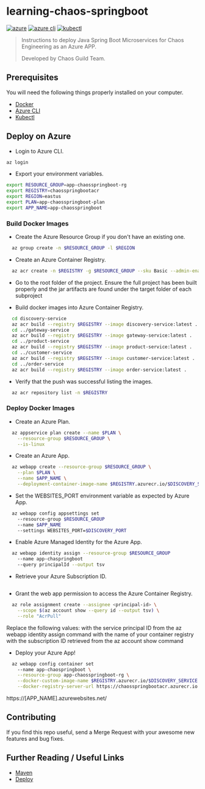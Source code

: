 # learning-chaos-springboot

[![azure](https://img.shields.io/badge/azure-yellow.svg)](https://portal.azure.com)
[![azure cli](https://img.shields.io/badge/azurecli-blue.svg)](https://docs.microsoft.com/en-us/cli/azure/install-azure-cli?view=azure-cli-latest)
[![kubectl](https://img.shields.io/badge/kubectl-red.svg)](https://kubernetes.io/docs/tasks/tools/install-kubectl/)

> Instructions to deploy Java Spring Boot Microservices for Chaos Engineering as an Azure APP.
>
> Developed by Chaos Guild Team.

## Prerequisites

You will need the following things properly installed on your computer.

- [Docker](https://www.docker.com/)
- [Azure CLI](https://docs.microsoft.com/en-us/cli/azure/install-azure-cli?view=azure-cli-latest)
- [Kubectl](https://kubernetes.io/docs/tasks/tools/install-kubectl/)

## Deploy on Azure

- Login to Azure CLI.

```bash
az login
```

- Export your environment variables.

```bash
export RESOURCE_GROUP=app-chaosspringboot-rg
export REGISTRY=chaosspringbootacr
export REGION=eastus
export PLAN=app-chaosspringboot-plan
export APP_NAME=app-chaosspringboot
```

### Build Docker Images

- Create the Azure Resource Group if you don't have an existing one.

```bash
  az group create -n $RESOURCE_GROUP -l $REGION
```

- Create an Azure Container Registry.

```bash
  az acr create -n $REGISTRY -g $RESOURCE_GROUP --sku Basic --admin-enabled true
```

- Go to the root folder of the project. Ensure the full project has been built properly and the jar artifacts are found under the target folder of each subproject

- Build docker images into Azure Container Registry.

```bash
  cd discovery-service
  az acr build --registry $REGISTRY --image discovery-service:latest .
  cd ../gateway-service
  az acr build --registry $REGISTRY --image gateway-service:latest .
  cd ../product-service
  az acr build --registry $REGISTRY --image product-service:latest .
  cd ../customer-service
  az acr build --registry $REGISTRY --image customer-service:latest .
  cd ../order-service
  az acr build --registry $REGISTRY --image order-service:latest .
```

- Verify that the push was successful listing the images.

```bash
  az acr repository list -n $REGISTRY
```

### Deploy Docker Images

- Create an Azure Plan.

```bash
  az appservice plan create --name $PLAN \
    --resource-group $RESOURCE_GROUP \
    --is-linux
```

- Create an Azure App.

```bash
  az webapp create --resource-group $RESOURCE_GROUP \
    --plan $PLAN \
    --name $APP_NAME \
    --deployment-container-image-name $REGISTRY.azurecr.io/$DISCOVERY_SERVICE:latest
```

- Set the WEBSITES_PORT environment variable as expected by Azure App.

```bash
  az webapp config appsettings set
    --resource-group $RESOURCE_GROUP
    --name $APP_NAME
    --settings WEBSITES_PORT=$DISCOVERY_PORT
```

- Enable Azure Managed Identity for the Azure App.

```bash
  az webapp identity assign --resource-group $RESOURCE_GROUP
    --name app-chaspringboot
    --query principalId --output tsv
```

- Retrieve your Azure Subscription ID.

```bash

```

- Grant the web app permission to access the Azure Container Registry.

```bash
  az role assignment create --assignee <principal-id> \
    --scope $(az account show --query id --output tsv) \
    --role "AcrPull"
```

Replace the following values:
<principal-id> with the service principal ID from the az webapp identity assign command
<registry-name> with the name of your container registry
<subscription-id> with the subscription ID retrieved from the az account show command

- Deploy your Azure App!

```bash
  az webapp config container set
    --name app-chaospringboot \
    --resource-group app-chaosspringboot-rg \
    --docker-custom-image-name $REGISTRY.azurecr.io/$DISCOVERY_SERVICE:latest \
    --docker-registry-server-url https://chaosspringbootacr.azurecr.io
```

https://[APP_NAME].azurewebsites.net/

## Contributing

If you find this repo useful, send a Merge Request with your awesome new features and bug fixes.

## Further Reading / Useful Links

- [Maven](https://maven.apache.org/developers/index.html)
- [Deploy](https://docs.microsoft.com/en-us/azure/app-service/tutorial-custom-container?pivots=container-linux)
